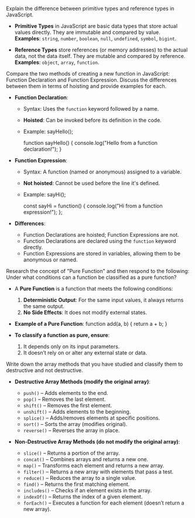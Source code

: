 
Explain the difference between primitive types and reference types in JavaScript. 
- **Primitive Types** in JavaScript are basic data types that store actual values directly. They are immutable and compared by value.  
  **Examples**: `string`, `number`, `boolean`, `null`, `undefined`, `symbol`, `bigint`.

- **Reference Types** store references (or memory addresses) to the actual data, not the data itself. They are mutable and compared by reference.  
  **Examples**: `object`, `array`, `function`.



Compare the two methods of creating a new function in JavaScript: Function Declaration and Function Expression. Discuss the differences between them in terms of hoisting and provide examples for each.
- **Function Declaration**:
  - Syntax: Uses the `function` keyword followed by a name.
  - **Hoisted**: Can be invoked before its definition in the code.
  - Example:
    sayHello();

    function sayHello() {
      console.log("Hello from a function declaration!");
    }

- **Function Expression**:
  - Syntax: A function (named or anonymous) assigned to a variable.
  - **Not hoisted**: Cannot be used before the line it's defined.
  - Example:
    sayHi();

    const sayHi = function() {
      console.log("Hi from a function expression!");
    };


- **Differences**:
  - Function Declarations are hoisted; Function Expressions are not.
  - Function Declarations are declared using the `function` keyword directly.
  - Function Expressions are stored in variables, allowing them to be anonymous or named.





Research the concept of "Pure Function" and then respond to the following: Under what conditions can a function be classified as a pure function?
- A **Pure Function** is a function that meets the following conditions:

  1. **Deterministic Output**: For the same input values, it always returns the same output.
  2. **No Side Effects**: It does not modify external states.

- **Example of a Pure Function**:
  function add(a, b) {
    return a + b;
  }

- **To classify a function as pure, ensure**:

  1. It depends only on its input parameters.
  2. It doesn’t rely on or alter any external state or data.






Write down the array methods that you have studied and classify them to destructive and not destructive.
- **Destructive Array Methods (modify the original array)**:
  - `push()` – Adds elements to the end.
  - `pop()` – Removes the last element.
  - `shift()` – Removes the first element.
  - `unshift()` – Adds elements to the beginning.
  - `splice()` – Adds/removes elements at specific positions.
  - `sort()` – Sorts the array (modifies original).
  - `reverse()` – Reverses the array in place.

- **Non-Destructive Array Methods (do not modify the original array)**:
  - `slice()` – Returns a portion of the array.
  - `concat()` – Combines arrays and returns a new one.
  - `map()` – Transforms each element and returns a new array.
  - `filter()` – Returns a new array with elements that pass a test.
  - `reduce()` – Reduces the array to a single value.
  - `find()` – Returns the first matching element.
  - `includes()` – Checks if an element exists in the array.
  - `indexOf()` – Returns the index of a given element.
  - `forEach()` – Executes a function for each element (doesn’t return a new array).
